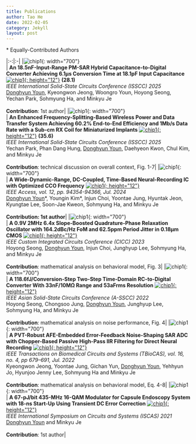 ```yaml
---
title: Publications
author: Tao He
date: 2022-02-05
category: Jekyll
layout: post
---
```


<right>* Equally-Contributed Authors</right>
<div class="table-wrapper" markdown="block">

|:-:|:-|
|![chip1](https://donghyun-youn.github.io/about/assets/publications/1_Wide-input-range_Fast-conversion_CDC.png){: width="700"} <br> | **An 18.5nF-Input-Range PM-SAR Hybrid Capacitance-to-Digital Converter Achieving 6.1μs Conversion Time at 18.1pF Input Capacitance** [![chip1](https://donghyun-youn.github.io/about/assets/icon/pdf_icon.png){: height="12"}](https://www.naver.com) **(28.1)**<br>*IEEE International Solid-State Circuits Conference (ISSCC) 2025* <br> <u>Donghyun Youn</u>, Kyeongwon Jeong, Woongro Youn, Hoyong Seong, Yechan Park, Sohmyung Ha, and Minkyu Je <br><br> **Contribution**: 1st author|
|![chip1](https://donghyun-youn.github.io/about/assets/publications/2_FS_WPDT.png){: width="700"} <br> | **An Enhanced Frequency-Splitting-Based Wireless Power and Data Transfer System Achieving 60.2% End-to-End Efficiency and 1Mb/s Data Rate with a Sub-cm RX Coil for Miniaturized Implants** [![chip1](https://donghyun-youn.github.io/about/assets/icon/pdf_icon.png){: height="12"}](https://www.naver.com) **(35.6)**<br>*IEEE International Solid-State Circuits Conference (ISSCC) 2025* <br> Yechan Park, Phan Dang Hung, <u>Donghyun Youn</u>, Daehyeon Kwon, Chul Kim, and Minkyu Je <br><br> **Contribution**: technical discussion on overall context, Fig. 1-7|
|![chip1](https://donghyun-youn.github.io/about/assets/publications/3_Wide_dynamic_range_neural_recording_IC.png){: width="700"} <br> | **A Wide-Dynamic-Range, DC-Coupled, Time-Based Neural-Recording IC with Optimized CCO Frequency** [![chip1](https://donghyun-youn.github.io/about/assets/icon/pdf_icon.png){: height="12"}](https://www.naver.com) <br>*IEEE Access, vol. 12, pp. 94354-94366, Jul. 2024* <br> <u>Donghyun Youn</u>\*, Youngin Kim\*, Injun Choi, Yoontae Jung, Hyuntak Jeon, Kyungtae Lee, Soon-Jae Kweon, Sohmyung Ha, and Minkyu Je <br><br> **Contribution: 1st author**|
|![chip1](https://donghyun-youn.github.io/about/assets/publications/4_Best_FoM_oscillator.png){: width="700"} <br> | **A 0.9V 2MHz 6.4x Slope-Boosted Quadrature-Phase Relaxation Oscillator with 164.2dBc/Hz FoM and 62.5ppm Period Jitter in 0.18μm CMOS** [![chip1](https://donghyun-youn.github.io/about/assets/icon/pdf_icon.png){: height="12"}](https://www.naver.com) <br>*IEEE Custom Integrated Circuits Conference (CICC) 2023* <br> Hoyong Seong, <u>Donghyun Youn</u>, Injun Choi, Junghyup Lee, Sohmyung Ha, and Minkyu Je <br><br> **Contribution**: mathematical analysis on behavioral model, Fig. 3|
|![chip1](https://donghyun-youn.github.io/about/assets/publications/5_Two-step_RCDC.png){: width="700"} <br> | **A 118.6fJ/Conversion-Step Two-Step Time-Domain RC-to-Digital Converter With 33nF/10MΩ Range and 53aFrms Resolution** [![chip1](https://donghyun-youn.github.io/about/assets/icon/pdf_icon.png){: height="12"}](https://www.naver.com) <br>*IEEE Asian Solid-State Circuits Conference (A-SSCC) 2022* <br> Hoyong Seong, Chongsoo Jung, <u>Donghyun Youn</u>, Junghyup Lee, Sohmyung Ha, and Minkyu Je <br><br> **Contribution**: mathematical analysis on noise performance, Fig. 4|
|![chip1](https://donghyun-youn.github.io/about/assets/publications/6_PVT-robust_NSSAR.png){: width="700"} <br> | **A PVT-Robust AFE-Embedded Error-Feedback Noise-Shaping SAR ADC with Chopper-Based Passive High-Pass IIR Filtering for Direct Neural Recording** [![chip1](https://donghyun-youn.github.io/about/assets/icon/pdf_icon.png){: height="12"}](https://www.naver.com) <br>*IEEE Transactions on Biomedical Circuits and Systems (TBioCAS), vol. 16, no. 4, pp 679–691, Jul. 2022* <br> Kyeongwon Jeong, Yoontae Jung, Gichan Yun, <u>Donghyun Youn</u>, Yehhyun Jo, Hyunjoo Jenny Lee, Sohmyung Ha and Minkyu Je<br><br> **Contribution**: mathematical analysis on behavioral model, Eq. 4-8|
|![chip1](https://donghyun-youn.github.io/about/assets/publications/7_Fast_startup_PA.png){: width="700"} <br> | **A 67-pJ/bit 435-MHz 16-QAM Modulator for Capsule Endoscopy System with 18-ns Start-Up Using Transient DC Error Correction** [![chip1](https://donghyun-youn.github.io/about/assets/icon/pdf_icon.png){: height="12"}](https://www.naver.com) <br>*IEEE International Symposium on Circuits and Systems (ISCAS) 2021* <br> <u>Donghyun Youn</u> and Minkyu Je <br><br> **Contribution**: 1st author|

</div>
